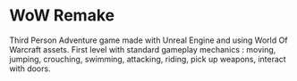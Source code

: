 # WoW Remake
Third Person Adventure game made with Unreal Engine and using World Of Warcraft assets. First level with standard gameplay mechanics : moving, jumping, crouching, swimming, attacking, riding, pick up weapons, interact with doors.


